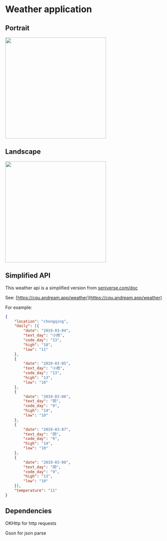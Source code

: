 # Weather application

## Portrait

<img src="display/demo_weather_portrait.gif" width="320" />

## Landscape

<img src="display/demo_weather_landscape.gif" height="320" />

## Simplified API

This weather api is a simplified version from [seniverse.com/doc](https://www.seniverse.com/doc)

See: [https://cqu.andream.app/weather](https://cqu.andream.app/weather)

For example:

```json
{
    "location": "chongqing",
    "daily": [{
        "date": "2019-03-04",
        "text_day": "小雨",
        "code_day": "13",
        "high": "18",
        "low": "11"
    },
    {
        "date": "2019-03-05",
        "text_day": "小雨",
        "code_day": "13",
        "high": "13",
        "low": "10"
    },
    {
        "date": "2019-03-06",
        "text_day": "阴",
        "code_day": "9",
        "high": "14",
        "low": "10"
    },
    {
        "date": "2019-03-07",
        "text_day": "阴",
        "code_day": "9",
        "high": "14",
        "low": "10"
    },
    {
        "date": "2019-03-08",
        "text_day": "阴",
        "code_day": "9",
        "high": "13",
        "low": "10"
    }],
    "temperature": "11"
}
```

## Dependencies

OKHttp for http requests

Gson for json parse

